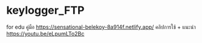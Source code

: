 # keylogger_FTP
for edu
คู่มือ
https://sensational-belekoy-8a914f.netlify.app/
คลิปการใช้ + แนะนำ
https://youtu.be/eLpumLTo2Bc
